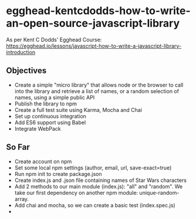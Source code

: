 # egghead-kentcdodds-how-to-write-an-open-source-javascript-library
As per Kent C Dodds' Egghead Course: https://egghead.io/lessons/javascript-how-to-write-a-javascript-library-introduction

## Objectives
* Create a simple "micro library" that allows node or the browser to call into the library and retrieve a list of names, or a random selection of names, using a simple public API
* Publish the library to npm
* Create a full test suite using Karma, Mocha and Chai
* Set up continuous integration
* Add ES6 support using Babel
* Integrate WebPack

## So Far
* Create account on npm
* Set some local npm settings (author, email, url, save-exact=true)
* Run npm init to create package.json
* Create index.js and .json file containing names of Star Wars characters
* Add 2 methods to our main module (index.js): "all" and "random". We take our first dependency on another npm module: unique-random-array.
* Add chai and mocha, so we can create a basic test (index.spec.js)
* 